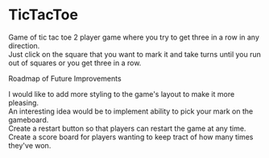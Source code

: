 # TicTacToe

Game of tic tac toe 2 player game where you try to get three in a row in any direction. <br>
Just click on the square that you want to mark it and take turns until you run out of squares or you get three in a row. 

Roadmap of Future Improvements

I would like to add more styling to the game's layout to make it more pleasing.<br>
An interesting idea would be to implement ability to pick your mark on the gameboard.<br>
Create a restart button so that players can restart the game at any time. <br>
Create a score board for players wanting to keep tract of how many times they've won.
